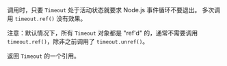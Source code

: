 <!-- YAML
added: v0.9.1
-->
调用时，只要 `Timeout` 处于活动状态就要求 Node.js 事件循环不要退出。
多次调用 `timeout.ref()` 没有效果。

注意：默认情况下，所有 `Timeout` 对象都是 "ref'd" 的，通常不需要调用 `timeout.ref()`，除非之前调用了 `timeout.unref()`。

返回 `Timeout` 的一个引用。

